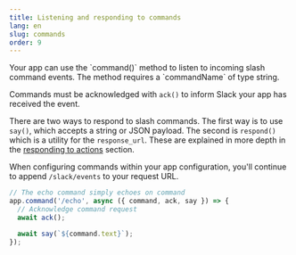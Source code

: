 ```yaml
---
title: Listening and responding to commands
lang: en
slug: commands
order: 9
---
```


<div class="section-content">
Your app can use the `command()` method to listen to incoming slash command events. The method requires a `commandName` of type string.

Commands must be acknowledged with `ack()` to inform Slack your app has received the event.

There are two ways to respond to slash commands. The first way is to use `say()`, which accepts a string or JSON payload. The second is `respond()` which is a utility for the `response_url`. These are explained in more depth in the [responding to actions](#action-respond) section.

When configuring commands within your app configuration, you'll continue to append `/slack/events` to your request URL.
</div>

```javascript
// The echo command simply echoes on command
app.command('/echo', async ({ command, ack, say }) => {
  // Acknowledge command request
  await ack();

  await say(`${command.text}`);
});
```
